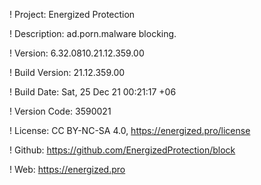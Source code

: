 ! Project: Energized Protection

! Description: ad.porn.malware blocking.

! Version: 6.32.0810.21.12.359.00

! Build Version: 21.12.359.00

! Build Date: Sat, 25 Dec 21 00:21:17 +06

! Version Code: 3590021

! License: CC BY-NC-SA 4.0, https://energized.pro/license

! Github: https://github.com/EnergizedProtection/block

! Web: https://energized.pro
